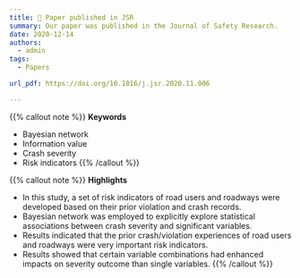 ```yaml
---
title: 📄 Paper published in JSR
summary: Our paper was published in the Journal of Safety Research.
date: 2020-12-14
authors:
  - admin
tags:
  - Papers

url_pdf: https://doi.org/10.1016/j.jsr.2020.11.006

---
```


{{% callout note %}}
**Keywords**
- Bayesian network
- Information value
- Crash severity
- Risk indicators
{{% /callout %}}

{{% callout note %}}
**Highlights**
- In this study, a set of risk indicators of road users and roadways were developed based on their prior violation and crash records.
- Bayesian network was employed to explicitly explore statistical associations between crash severity and significant variables.
- Results indicated that the prior crash/violation experiences of road users and roadways were very important risk indicators.
- Results showed that certain variable combinations had enhanced impacts on severity outcome than single variables.
{{% /callout %}}
